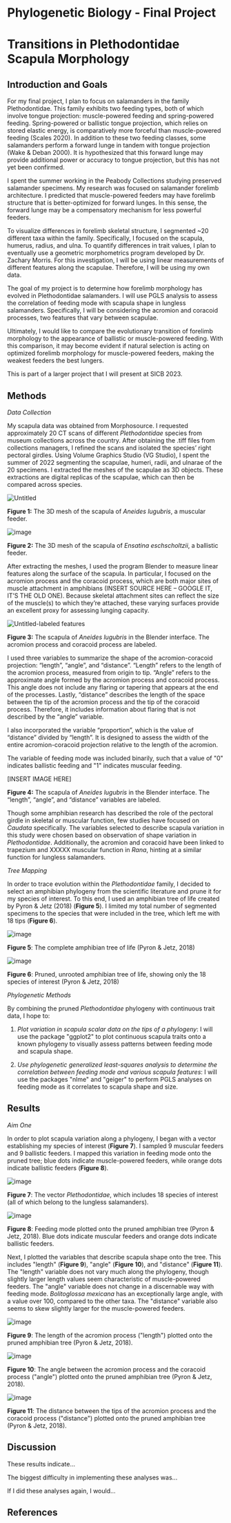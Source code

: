 # Phylogenetic Biology - Final Project

# Transitions in Plethodontidae Scapula Morphology

## Introduction and Goals

For my final project, I plan to focus on salamanders in the family Plethodontidae. This family exhibits two feeding types, both of which involve tongue projection: muscle-powered feeding and spring-powered feeding. Spring-powered or ballistic tongue projection, which relies on stored elastic energy, is comparatively more forceful than muscle-powered feeding (Scales 2020). In addition to these two feeding classes, some salamanders perform a forward lunge in tandem with tongue projection (Wake & Deban 2000). It is hypothesized that this forward lunge may provide additional power or accuracy to tongue projection, but this has not yet been confirmed.

I spent the summer working in the Peabody Collections studying preserved salamander specimens. My research was focused on salamander forelimb architecture. I predicted that muscle-powered feeders may have forelimb structure that is better-optimized for forward lunges. In this sense, the forward lunge may be a compensatory mechanism for less powerful feeders.

To visualize differences in forelimb skeletal structure, I segmented ~20 different taxa within the family. Specifically, I focused on the scapula, humerus, radius, and ulna. To quantify differences in trait values, I plan to eventually use a geometric morphometrics program developed by Dr. Zachary Morris. For this investigation, I will be using linear measurements of different features along the scapulae. Therefore, I will be using my own data.

The goal of my project is to determine how forelimb morphology has evolved in Plethodontidae salamanders. I will use PGLS analysis to assess the correlation of feeding mode with scapula shape in lungless salamanders. Specifically, I will be considering the acromion and coracoid processes, two features that vary between scapulae.

Ultimately, I would like to compare the evolutionary transition of forelimb morphology to the appearance of ballistic or muscle-powered feeding. With this comparison, it may become evident if natural selection is acting on optimized forelimb morphology for muscle-powered feeders, making the weakest feeders the best lungers.

This is part of a larger project that I will present at SICB 2023.

## Methods

*Data Collection*

My scapula data was obtained from Morphosource. I requested approximately 20 CT scans of different *Plethodontidae* species from museum collections across the country. After obtaining the .tiff files from collections managers, I refined the scans and isolated the species’ right pectoral girdles. Using Volume Graphics Studio (VG Studio), I spent the summer of 2022 segmenting the scapulae, humeri, radii, and ulnarae of the 20 specimens. I extracted the meshes of the scapulae as 3D objects. These extractions are digital replicas of the scapulae, which can then be compared across species.


![Untitled](https://user-images.githubusercontent.com/90157894/207922956-ee0e650c-7643-4889-b0b3-f9d6f7240cca.png)

**Figure 1:** The 3D mesh of the scapula of *Aneides lugubris*, a muscular feeder.


![image](https://user-images.githubusercontent.com/90157894/207924377-5780050b-0b6e-45d0-ae05-dfbeac0f26f3.png)

**Figure 2:** The 3D mesh of the scapula of *Ensatina eschscholtzii*, a ballistic feeder.


After extracting the meshes, I used the program Blender to measure linear features along the surface of the scapula. In particular, I focused on the acromion process and the coracoid process, which are both major sites of muscle attachment in amphibians (INSERT SOURCE HERE – GOOGLE IT, IT’S THE OLD ONE). Because skeletal attachment sites can reflect the size of the muscle(s) to which they’re attached, these varying surfaces provide an excellent proxy for assessing lunging capacity.


![Untitled-labeled features](https://user-images.githubusercontent.com/90157894/207926424-5ea666fe-bbc9-4a3e-90b3-501e8265817e.png)

**Figure 3:** The scapula of *Aneides lugubris* in the Blender interface. The acromion process and coracoid process are labeled. 


I used three variables to summarize the shape of the acromion-coracoid projection: “length”, “angle”, and “distance”. “Length” refers to the length of the acromion process, measured from origin to tip. “Angle” refers to the approximate angle formed by the acromion process and coracoid process. This angle does not include any flaring or tapering that appears at the end of the processes. Lastly, “distance” describes the length of the space between the tip of the acromion process and the tip of the coracoid process. Therefore, it includes information about flaring that is not described by the “angle” variable.

I also incorporated the variable “proportion”, which is the value of “distance” divided by “length”. It is designed to assess the width of the entire acromion-coracoid projection relative to the length of the acromion. 

The variable of feeding mode was included binarily, such that a value of "0" indicates ballistic feeding and "1" indicates muscular feeding.


[INSERT IMAGE HERE]

**Figure 4:** The scapula of *Aneides lugubris* in the Blender interface. The “length”, “angle”, and “distance” variables are labeled.


Though some amphibian research has described the role of the pectoral girdle in skeletal or muscular function, few studies have focused on *Caudata* specifically. The variables selected to describe scapula variation in this study were chosen based on observation of shape variation in *Plethodontidae*. Additionally, the acromion and coracoid have been linked to trapezium and XXXXX muscular function in *Rana*, hinting at a similar function for lungless salamanders.


*Tree Mapping*

In order to trace evolution within the *Plethodontidae* family, I decided to select an amphibian phylogeny from the scientific literature and prune it for my species of interest. To this end, I used an amphibian tree of life created by Pyron & Jetz (2018) (**Figure 5**). I limited my total number of segmented specimens to the species that were included in the tree, which left me with 18 tips (**Figure 6**).


![image](https://user-images.githubusercontent.com/90157894/207920620-490ec27b-0478-46ca-9b21-517092195cfe.png)

**Figure 5**: The complete amphibian tree of life (Pyron & Jetz, 2018)


![image](https://user-images.githubusercontent.com/90157894/207946802-90770cb2-6f22-44df-bea6-61eb3ec93df3.png)

**Figure 6**: Pruned, unrooted amphibian tree of life, showing only the 18 species of interest (Pyron & Jetz, 2018)


*Phylogenetic Methods*

By combining the pruned *Plethodontidae* phylogeny with continuous trait data, I hope to:

1. *Plot variation in scapula scalar data on the tips of a phylogeny*: I will use the package "ggplot2" to plot continuous scapula traits onto a known phylogeny to visually assess patterns between feeding mode and scapula shape.

2. *Use phylogenetic generalized least-squares analysis to determine the correlation between feeding mode and various scapula features*: I will use the packages "nlme" and "geiger" to perform PGLS analyses on feeding mode as it correlates to scapula shape and size.


## Results

*Aim One*

In order to plot scapula variation along a phylogeny, I began with a vector establishing my species of interest (**Figure 7**). I sampled 9 muscular feeders and 9 ballistic feeders. I mapped this variation in feeding mode onto the pruned tree; blue dots indicate muscle-powered feeders, while orange dots indicate ballistic feeders (**Figure 8**).


![image](https://user-images.githubusercontent.com/90157894/207950193-dece324f-993a-4dbc-bc89-2192602a3e55.png)

**Figure 7**: The vector *Plethodontidae*, which includes 18 species of interest (all of which belong to the lungless salamanders).


![image](https://user-images.githubusercontent.com/90157894/207950744-c2a69795-9df6-4d7c-8587-17cfa512f4ad.png)

**Figure 8**: Feeding mode plotted onto the pruned amphibian tree (Pyron & Jetz, 2018). Blue dots indicate muscular feeders and orange dots indicate ballistic feeders.


Next, I plotted the variables that describe scapula shape onto the tree. This includes "length" (**Figure 9**), "angle" (**Figure 10**), and "distance" (**Figure 11**). The "length" variable does not vary much along the phylogeny, though slightly larger length values seem characteristic of muscle-powered feeders. The "angle" variable does not change in a discernable way with feeding mode. *Bolitoglossa mexicana* has an exceptionally large angle, with a value over 100, compared to the other taxa. The "distance" variable also seems to skew slightly larger for the muscle-powered feeders.


![image](https://user-images.githubusercontent.com/90157894/207951175-04d119f1-c5d6-4319-b27c-8b36b402f1a2.png)

**Figure 9**: The length of the acromion process ("length") plotted onto the pruned amphibian tree (Pyron & Jetz, 2018).


![image](https://user-images.githubusercontent.com/90157894/207951633-9699e1d0-666e-4752-8db2-ad1302700e7d.png)

**Figure 10**: The angle between the acromion process and the coracoid process ("angle") plotted onto the pruned amphibian tree (Pyron & Jetz, 2018).


![image](https://user-images.githubusercontent.com/90157894/207951698-7a0f1e39-e3dd-4d07-8722-e45eeae6935f.png)

**Figure 11**: The distance between the tips of the acromion process and the coracoid process ("distance") plotted onto the pruned amphibian tree (Pyron & Jetz, 2018).




## Discussion

These results indicate...

The biggest difficulty in implementing these analyses was...

If I did these analyses again, I would...

## References


